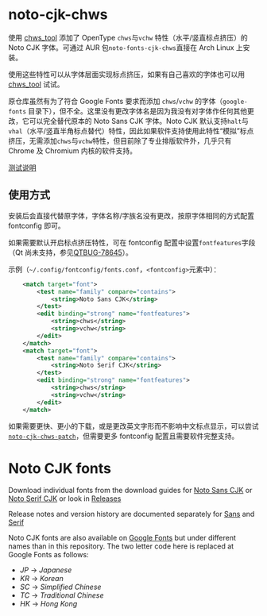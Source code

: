 # noto-cjk-chws

<div lang="zh-CN">

使用 [chws_tool](https://github.com/googlefonts/chws_tool) 添加了 OpenType `chws`与`vchw` 特性（水平/竖直标点挤压）的 Noto CJK 字体。可通过 AUR 包`noto-fonts-cjk-chws`直接在 Arch Linux 上安装。

使用这些特性可以从字体层面实现标点挤压，如果有自己喜欢的字体也可以用 [chws_tool](https://github.com/googlefonts/chws_tool) 试试。

原仓库虽然有为了符合 Google Fonts 要求而添加 `chws`/`vchw` 的字体（`google-fonts` 目录下），但不全。这里没有更改字体名是因为我没有对字体作任何其他更改，它可以完全替代原本的 Noto Sans CJK 字体。Noto CJK 默认支持`halt`与`vhal`（水平/竖直半角标点替代）特性，因此如果软件支持使用此特性“模拟”标点挤压，无需添加`chws`与`vchw`特性，但目前除了专业排版软件外，几乎只有 Chrome 及 Chromium 内核的软件支持。

[测试说明](https://github.com/googlefonts/chws_tool#visual-test)

## 使用方式

安装后会直接代替原字体，字体名称/字族名没有更改，按原字体相同的方式配置 fontconfig 即可。

如果需要默认开启标点挤压特性，可在 fontconfig 配置中设置`fontfeatures`字段（Qt 尚未支持，参见[QTBUG-78645](https://bugreports.qt.io/browse/QTBUG-78645)）。

示例（`~/.config/fontconfig/fonts.conf`，`<fontconfig>`元素中）：
```xml
    <match target="font">
        <test name="family" compare="contains">
            <string>Noto Sans CJK</string>
        </test>
        <edit binding="strong" name="fontfeatures">
            <string>chws</string>
            <string>vchw</string>
        </edit>
    </match>
    <match target="font">
        <test name="family" compare="contains">
            <string>Noto Serif CJK</string>
        </test>
        <edit binding="strong" name="fontfeatures">
            <string>chws</string>
            <string>vchw</string>
        </edit>
    </match>
```

如果需要更快、更小的下载，或是更改英文字形而不影响中文标点显示，可以尝试[`noto-cjk-chws-patch`](https://github.com/tjw123hh/noto-cjk-chws-patch)，但需要更多 fontconfig 配置且需要软件完整支持。

</div>

# Noto CJK fonts

Download individual fonts from the download guides for [Noto Sans CJK](https://github.com/googlefonts/noto-cjk/tree/main/Sans#downloading-noto-sans-cjk) or [Noto Serif CJK](https://github.com/googlefonts/noto-cjk/tree/main/Serif#downloading-noto-serif-cjk) or look in [Releases](https://github.com/googlefonts/noto-cjk/releases)

Release notes and version history are documented separately for [Sans](https://github.com/googlefonts/noto-cjk/blob/main/Sans/NEWS.md#noto-sans-cjk-release-notes) and [Serif](https://github.com/googlefonts/noto-cjk/blob/main/Serif/NEWS.md#noto-serif-cjk-release-notes)

Noto CJK fonts are also available on [Google Fonts](https://fonts.google.com/noto/fonts) but under different names than in this repository. The two letter code here is replaced at Google Fonts as follows:

- *JP* -> *Japanese*
- *KR* -> *Korean*
- *SC* -> *Simplified Chinese*
- *TC* -> *Traditional Chinese*
- *HK* -> *Hong Kong*
